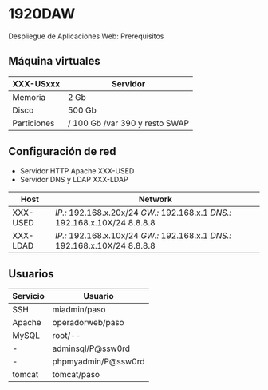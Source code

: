 # 1920DAW
Despliegue de Aplicaciones Web: Prerequisitos
## Máquina virtuales
 | XXX-USxxx | Servidor |
 | --- | ---|
 | Memoria | 2 Gb |
 | Disco  | 500 Gb |
 | Particiones | / 100 Gb  /var 390  y resto SWAP |

## Configuración de red

  * Servidor HTTP Apache XXX-USED
  * Servidor DNS y LDAP XXX-LDAP
  
  | Host | Network |
  | ------ | ----- |
  | XXX-USED | *IP.:* 192.168.x.20x/24 *GW.:* 192.168.x.1 *DNS.:* 192.168.x.10X/24 8.8.8.8 |
  | XXX-LDAD | *IP.:* 192.168.x.10x/24 *GW.:* 192.168.x.1 *DNS.:* 192.168.x.10X/24 8.8.8.8 |
  
## Usuarios 
| Servicio | Usuario |
| --------- | ------- |
| SSH | miadmin/paso | 
| Apache | operadorweb/paso |
| MySQL | root/-- |
| - | adminsql/P@ssw0rd|
| -  | phpmyadmin/P@ssw0rd |
| tomcat | tomcat/paso |

